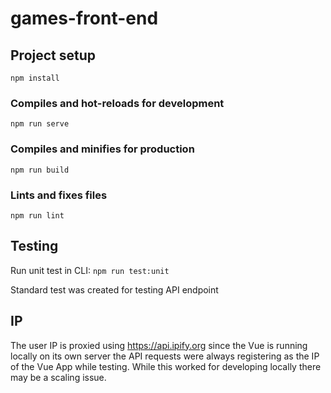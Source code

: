 # games-front-end

## Project setup
```
npm install
```

### Compiles and hot-reloads for development
```
npm run serve
```

### Compiles and minifies for production
```
npm run build
```

### Lints and fixes files
```
npm run lint
```

## Testing

Run unit test in CLI: `npm run test:unit`

Standard test was created for testing API endpoint

## IP

The user IP is proxied using https://api.ipify.org since the Vue is running locally on its own server the API requests were always registering as the IP of the Vue App while testing. While this worked for developing locally there may be a scaling issue.


